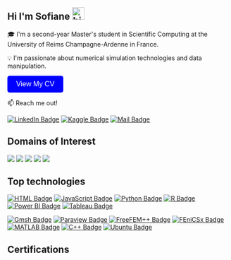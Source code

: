 ## Hi I'm Sofiane <img src="https://user-images.githubusercontent.com/1303154/88677602-1635ba80-d120-11ea-84d8-d263ba5fc3c0.gif" width="28px" height="28px" alt="hi">

🎓 I'm a second-year Master's student in Scientific Computing at the University of Reims Champagne-Ardenne in France.

💡 I'm passionate about numerical simulation technologies and data manipulation.

<a href="https://github.com/Sagouma-Sofiane/Sagouma-Sofiane/blob/main/Resume_sagouma_Mohamed_Sofiane.pdf" target="_blank" style="text-decoration: none;">
  <button style="background-color: blue; color: white; border: none; padding: 10px 20px; text-align: center; display: inline-block; font-size: 16px; border-radius: 5px; cursor: pointer;" onmousedown="this.style.backgroundColor='red';" onmouseup="this.style.backgroundColor='blue';">
    View My CV
  </button>
</a>

:mailbox: Reach me out!

[![LinkedIn Badge](https://img.shields.io/badge/-LinkedIn-0e76a8?style=flat&labelColor=0e76a8&logo=linkedin&logoColor=white)](https://www.linkedin.com/in/sofiane-sagouma/)
[![Kaggle Badge](https://img.shields.io/badge/-Kaggle-20BEFF?style=flat&logo=kaggle&logoColor=white)](https://www.kaggle.com/mesofianeyou)
[![Mail Badge](https://img.shields.io/badge/-Gmail-c0392b?style=flat&labelColor=c0392b&logo=gmail&logoColor=white)](mailto:sofiane.sagouma.mt@gmail.com)


## Domains of Interest
<div>
    <img src="https://img.shields.io/badge/-Data Manipulation-1679A7?&style=for-the-badge&logo=Wireshark&logoColor=white" />
    <img src="https://img.shields.io/badge/-Numerical Simulation-EF3B2D?&style=for-the-badge&logo=Suricata&logoColor=white" />
    <img src="https://img.shields.io/badge/-High Performance Computing-777BB4?&style=for-the-badge&logo=Zeek&logoColor=white" />
    <img src="https://img.shields.io/badge/-Machine%20Learning-4CAF50?&style=for-the-badge&logo=Zeek&logoColor=white" />
    <img src="https://img.shields.io/badge/-CFD%20Analysis-FFA500?&style=for-the-badge&logo=Zeek&logoColor=white" />
</div>

## Top technologies

[![HTML Badge](https://img.shields.io/badge/-HTML-E34F26?style=for-the-badge&labelColor=black&logo=html5&logoColor=white)](#)
[![JavaScript Badge](https://img.shields.io/badge/-JavaScript-F0DB4F?style=for-the-badge&labelColor=black&logo=javascript&logoColor=F0DB4F)](#)
[![Python Badge](https://img.shields.io/badge/-Python-3776AB?style=for-the-badge&labelColor=black&logo=python&logoColor=white)](#)
[![R Badge](https://img.shields.io/badge/-R-276DC3?style=for-the-badge&labelColor=black&logo=r&logoColor=white)](#)
[![Power BI Badge](https://img.shields.io/badge/-Power%20BI-F2C811?style=for-the-badge&labelColor=black&logo=power-bi&logoColor=white)](#)
[![Tableau Badge](https://img.shields.io/badge/-Tableau-E97627?style=for-the-badge&labelColor=black&logo=tableau&logoColor=white)](#)

[![Gmsh Badge](https://img.shields.io/badge/-Gmsh-005C99?style=for-the-badge&labelColor=black&logoColor=white)](#)
[![Paraview Badge](https://img.shields.io/badge/-Paraview-5277AE?style=for-the-badge&labelColor=black&logo=paraview&logoColor=white)](#)
[![FreeFEM++ Badge](https://img.shields.io/badge/-FreeFEM++-0088CC?style=for-the-badge&labelColor=black&logo=freefem&logoColor=white)](#)
[![FEniCSx Badge](https://img.shields.io/badge/-FEniCSx-DC143C?style=for-the-badge&labelColor=black&logo=fenics&logoColor=white)](#)
[![MATLAB Badge](https://img.shields.io/badge/-MATLAB-0076A8?style=for-the-badge&labelColor=black&logo=mathworks&logoColor=white)](#)
[![C++ Badge](https://img.shields.io/badge/-C%2B%2B-00599C?style=for-the-badge&labelColor=black&logo=c%2B%2B&logoColor=white)](#)
[![Ubuntu Badge](https://img.shields.io/badge/-Ubuntu-E95420?style=for-the-badge&labelColor=black&logo=ubuntu&logoColor=white)](#)

## Certifications







